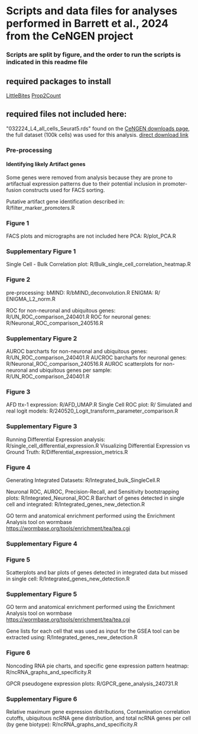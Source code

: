 # Scripts and data files for analyses performed in Barrett et al., 2024 from the CeNGEN project

### Scripts are split by figure, and the order to run the scripts is indicated in this readme file

## required packages to install
[LittleBites](https://github.com/alecbarrett/LittleBites)
[Prop2Count](https://github.com/alecbarrett/Prop2Count)

## required files not included here:

"032224_L4_all_cells_Seurat5.rds" found on the [CeNGEN downloads page](https://www.cengen.org/downloads/), the full dataset (100k cells) was used for this analysis. [direct download link](https://cengen.org/storage/032224_L4_all_cells_Seurat5.rds)

### Pre-processing

#### Identifying likely Artifact genes

Some genes were removed from analysis because they are prone to artifactual expression patterns due to their potential inclusion in promoter-fusion constructs used for FACS sorting.

Putative artifact gene identification described in: R/filter_marker_promoters.R

### Figure 1

FACS plots and micrographs are not included here
PCA: R/plot_PCA.R

### Supplementary Figure 1

Single Cell - Bulk Correlation plot: R/Bulk_single_cell_correlation_heatmap.R

### Figure 2

pre-processing:
    bMIND: R/bMIND_deconvolution.R
    ENIGMA: R/ ENIGMA_L2_norm.R

ROC for non-neuronal and ubiquitous genes: R/UN_ROC_comparison_240401.R
ROC for neuronal genes: R/Neuronal_ROC_comparison_240516.R

### Supplementary Figure 2

AUROC barcharts for non-neuronal and ubiquitous genes: R/UN_ROC_comparison_240401.R
AUCROC barcharts for neuronal genes: R/Neuronal_ROC_comparison_240516.R
AUROC scatterplots for non-neuronal and ubiquitous genes per sample: R/UN_ROC_comparison_240401.R

### Figure 3

AFD ttx-1 expression: R/AFD_UMAP.R
Single Cell ROC plot: R/
Simulated and real logit models: R/240520_Logit_transform_parameter_comparison.R

### Supplementary Figure 3

Running Differential Expression analysis: R/single_cell_differential_expression.R
Visualizing Differential Expression vs Ground Truth: R/Differential_expression_metrics.R

### Figure 4

Generating Integrated Datasets: R/Integrated_bulk_SingleCell.R

Neuronal ROC, AUROC, Precision-Recall, and Sensitivity bootstrapping plots: R/Integrated_Neuronal_ROC.R
Barchart of genes detected in single cell and integrated: R/Integrated_genes_new_detection.R

GO term and anatomical enrichment performed using the Enrichment Analysis tool on wormbase https://wormbase.org/tools/enrichment/tea/tea.cgi

### Supplementary Figure 4


### Figure 5

Scatterplots and bar plots of genes detected in integrated data but missed in single cell: R/Integrated_genes_new_detection.R

### Supplementary Figure 5

GO term and anatomical enrichment performed using the Enrichment Analysis tool on wormbase https://wormbase.org/tools/enrichment/tea/tea.cgi

Gene lists for each cell that was used as input for the GSEA tool can be extracted using: R/Integrated_genes_new_detection.R

### Figure 6

Noncoding RNA pie charts, and specific gene expression pattern heatmap: R/ncRNA_graphs_and_specificity.R

GPCR pseudogene expression plots: R/GPCR_gene_analysis_240731.R

### Supplementary Figure 6

Relative maximum gene expression distributions, Contamination correlation cutoffs, ubiquitous ncRNA gene distribution, and total ncRNA genes per cell (by gene biotype): R/ncRNA_graphs_and_specificity.R
